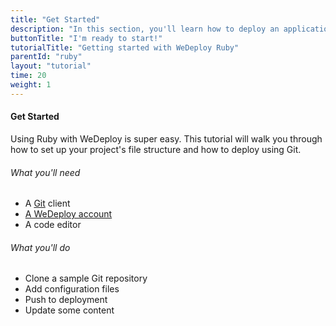 ```yaml
---
title: "Get Started"
description: "In this section, you'll learn how to deploy an application using WeDeploy Ruby."
buttonTitle: "I'm ready to start!"
tutorialTitle: "Getting started with WeDeploy Ruby"
parentId: "ruby"
layout: "tutorial"
time: 20
weight: 1
---
```


#### Get Started

Using Ruby with WeDeploy is super easy. This tutorial will walk you through how to set up your project's file structure and how to deploy using Git.

###### What you'll need

<ul class="checklist">
	<li>A <a href="https://git-scm.com/downloads" target="_blank">Git</a> client</li>
	<li><a href="https://console.wedeploy.com/signup" target="_blank">A WeDeploy account</a></li>
	<li>A code editor</li>
</ul>

###### What you'll do

<ul class="checklist">
	<li>Clone a sample Git repository</li>
	<li>Add configuration files</li>
	<li>Push to deployment</li>
	<li>Update some content</li>
</ul>

